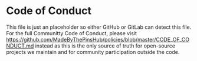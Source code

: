 # Code of Conduct

This file is just an placeholder so either GitHub or GitLab can detect this file. For the full Communitty Code of Conduct,
please visit <https://github.com/MadeByThePinsHub/policies/blob/master/CODE_OF_CONDUCT.md> instead as this is the only source of truth
for open-source projects we maintain and for community participation outside the code.

